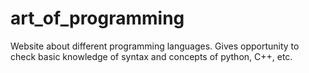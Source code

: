 # art_of_programming
Website about different programming languages.
Gives opportunity to check basic knowledge of syntax and concepts of python, C++, etc.
